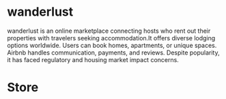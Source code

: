 # wanderlust
wanderlust is an online marketplace connecting hosts who rent out their properties with travelers seeking accommodation.It offers diverse lodging options worldwide. Users can book homes, apartments, or unique spaces. Airbnb handles communication, payments, and reviews. Despite popularity, it has faced regulatory and housing market impact concerns.

# Store